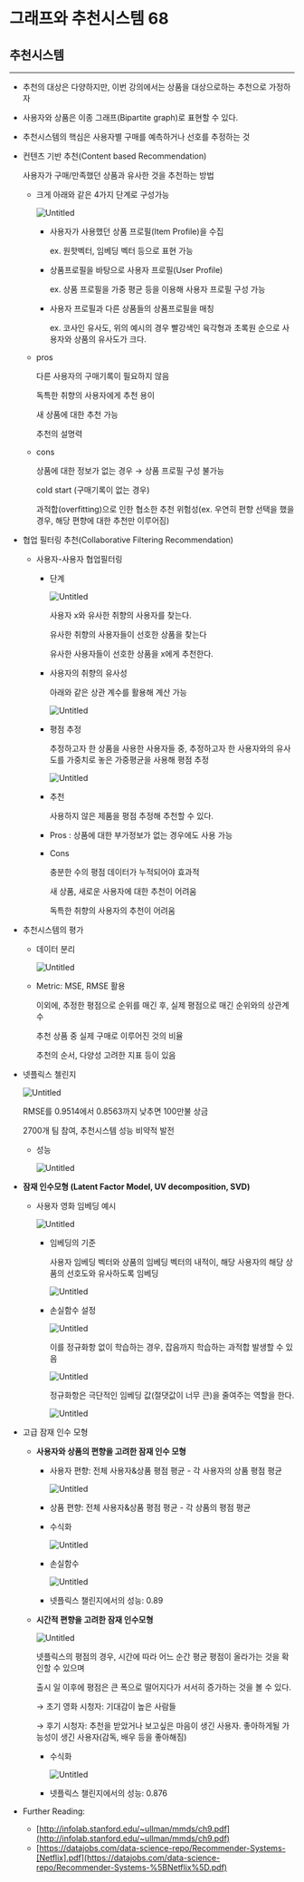 # 그래프와 추천시스템 68

## 추천시스템

---

- 추천의 대상은 다양하지만, 이번 강의에서는 상품을 대상으로하는 추천으로 가정하자
- 사용자와 상품은 이종 그래프(Bipartite graph)로 표현할 수 있다.
- 추천시스템의 핵심은 사용자별 구매를 예측하거나 선호를 추정하는 것

- 컨텐츠 기반 추천(Content based Recommendation)
    
    사용자가 구매/만족했던 상품과 유사한 것을 추천하는 방법
    
    - 크게 아래와 같은 4가지 단계로 구성가능
        
        ![Untitled](%E1%84%80%E1%85%B3%E1%84%85%E1%85%A2%E1%84%91%E1%85%B3%E1%84%8B%E1%85%AA%20%E1%84%8E%E1%85%AE%E1%84%8E%E1%85%A5%E1%86%AB%E1%84%89%E1%85%B5%E1%84%89%E1%85%B3%E1%84%90%E1%85%A6%E1%86%B7%2068%2045c63b034b404575870f80fe2bd1a44f/Untitled.png)
        
        - 사용자가 사용했던 상품 프로필(Item Profile)을 수집
            
            ex. 원핫벡터, 임베딩 벡터 등으로 표현 가능
            
        - 상품프로필을 바탕으로 사용자 프로필(User Profile)
            
            ex. 상품 프로필을 가중 평균 등을 이용해 사용자 프로필 구성 가능
            
        - 사용자 프로필과 다른 상품들의 상품프로필을 매칭
            
            ex. 코사인 유사도, 위의 예시의 경우 빨강색인 육각형과 초록원 순으로 사용자와 상품의 유사도가 크다.
            
    - pros
        
        다른 사용자의 구매기록이 필요하지 않음
        
        독특한 취향의 사용자에게 추천 용이
        
        새 상품에 대한 추천 가능
        
        추천의 설명력
        
    - cons
        
        상품에 대한 정보가 없는 경우 → 상품 프로필 구성 불가능
        
        cold start (구매기록이 없는 경우)
        
        과적합(overfitting)으로 인한 협소한 추천 위험성(ex. 우연히 편향 선택을 했을 경우, 해당 편향에 대한 추천만 이루어짐)
        

- 협업 필터링 추천(Collaborative Filtering Recommendation)
    - 사용자-사용자 협업필터링
        - 단계
            
            ![Untitled](%E1%84%80%E1%85%B3%E1%84%85%E1%85%A2%E1%84%91%E1%85%B3%E1%84%8B%E1%85%AA%20%E1%84%8E%E1%85%AE%E1%84%8E%E1%85%A5%E1%86%AB%E1%84%89%E1%85%B5%E1%84%89%E1%85%B3%E1%84%90%E1%85%A6%E1%86%B7%2068%2045c63b034b404575870f80fe2bd1a44f/Untitled%201.png)
            
            사용자 x와 유사한 취향의 사용자를 찾는다. 
            
            유사한 취향의 사용자들이 선호한 상품을 찾는다
            
            유사한 사용자들이 선호한 상품을 x에게 추천한다.
            
        - 사용자의 취향의 유사성
            
            아래와 같은 상관 계수를 활용해 계산 가능
            
            ![Untitled](%E1%84%80%E1%85%B3%E1%84%85%E1%85%A2%E1%84%91%E1%85%B3%E1%84%8B%E1%85%AA%20%E1%84%8E%E1%85%AE%E1%84%8E%E1%85%A5%E1%86%AB%E1%84%89%E1%85%B5%E1%84%89%E1%85%B3%E1%84%90%E1%85%A6%E1%86%B7%2068%2045c63b034b404575870f80fe2bd1a44f/Untitled%202.png)
            
        - 평점 추정
            
            추정하고자 한 상품을 사용한 사용자들 중, 추정하고자 한 사용자와의 유사도를 가중치로 놓은 가중평균을 사용해 평점 추정
            
            ![Untitled](%E1%84%80%E1%85%B3%E1%84%85%E1%85%A2%E1%84%91%E1%85%B3%E1%84%8B%E1%85%AA%20%E1%84%8E%E1%85%AE%E1%84%8E%E1%85%A5%E1%86%AB%E1%84%89%E1%85%B5%E1%84%89%E1%85%B3%E1%84%90%E1%85%A6%E1%86%B7%2068%2045c63b034b404575870f80fe2bd1a44f/Untitled%203.png)
            
        - 추천
            
            사용하지 않은 제품을 평점 추정해 추천할 수 있다.
            
        - Pros : 상품에 대한 부가정보가 없는 경우에도 사용 가능
        - Cons
            
            충분한 수의 평점 데이터가 누적되어야 효과적
            
            새 상품, 새로운 사용자에 대한 추천이 어려움
            
            독특한 취향의 사용자의 추천이 어려움
            

- 추천시스템의 평가
    - 데이터 분리
        
        ![Untitled](%E1%84%80%E1%85%B3%E1%84%85%E1%85%A2%E1%84%91%E1%85%B3%E1%84%8B%E1%85%AA%20%E1%84%8E%E1%85%AE%E1%84%8E%E1%85%A5%E1%86%AB%E1%84%89%E1%85%B5%E1%84%89%E1%85%B3%E1%84%90%E1%85%A6%E1%86%B7%2068%2045c63b034b404575870f80fe2bd1a44f/Untitled%204.png)
        
    - Metric: MSE, RMSE 활용
        
        이외에, 추정한 평점으로 순위를 매긴 후, 실제 평점으로 매긴 순위와의 상관계수
        
        추천 상품 중 실제 구매로 이루어진 것의 비율
        
        추천의 순서, 다양성 고려한 지표 등이 있음
        

- 넷플릭스 첼린지
    
    ![Untitled](%E1%84%80%E1%85%B3%E1%84%85%E1%85%A2%E1%84%91%E1%85%B3%E1%84%8B%E1%85%AA%20%E1%84%8E%E1%85%AE%E1%84%8E%E1%85%A5%E1%86%AB%E1%84%89%E1%85%B5%E1%84%89%E1%85%B3%E1%84%90%E1%85%A6%E1%86%B7%2068%2045c63b034b404575870f80fe2bd1a44f/Untitled%205.png)
    
    RMSE를 0.9514에서 0.8563까지 낮추면 100만불 상금
    
    2700개 팀 참여, 추천시스템 성능 비약적 발전
    
    - 성능
        
        ![Untitled](%E1%84%80%E1%85%B3%E1%84%85%E1%85%A2%E1%84%91%E1%85%B3%E1%84%8B%E1%85%AA%20%E1%84%8E%E1%85%AE%E1%84%8E%E1%85%A5%E1%86%AB%E1%84%89%E1%85%B5%E1%84%89%E1%85%B3%E1%84%90%E1%85%A6%E1%86%B7%2068%2045c63b034b404575870f80fe2bd1a44f/Untitled%206.png)
        
- **잠재 인수모형 (Latent Factor Model, UV decomposition, SVD)**
    - 사용자 영화 임베딩 예시
        
        ![Untitled](%E1%84%80%E1%85%B3%E1%84%85%E1%85%A2%E1%84%91%E1%85%B3%E1%84%8B%E1%85%AA%20%E1%84%8E%E1%85%AE%E1%84%8E%E1%85%A5%E1%86%AB%E1%84%89%E1%85%B5%E1%84%89%E1%85%B3%E1%84%90%E1%85%A6%E1%86%B7%2068%2045c63b034b404575870f80fe2bd1a44f/Untitled%207.png)
        
        - 임베딩의 기준
            
            사용자 임베딩 벡터와 상품의 임베딩 벡터의 내적이, 해당 사용자의 해당 상품의 선호도와 유사하도록 임베딩
            
            ![Untitled](%E1%84%80%E1%85%B3%E1%84%85%E1%85%A2%E1%84%91%E1%85%B3%E1%84%8B%E1%85%AA%20%E1%84%8E%E1%85%AE%E1%84%8E%E1%85%A5%E1%86%AB%E1%84%89%E1%85%B5%E1%84%89%E1%85%B3%E1%84%90%E1%85%A6%E1%86%B7%2068%2045c63b034b404575870f80fe2bd1a44f/Untitled%208.png)
            
        - 손실함수 설정
            
            ![Untitled](%E1%84%80%E1%85%B3%E1%84%85%E1%85%A2%E1%84%91%E1%85%B3%E1%84%8B%E1%85%AA%20%E1%84%8E%E1%85%AE%E1%84%8E%E1%85%A5%E1%86%AB%E1%84%89%E1%85%B5%E1%84%89%E1%85%B3%E1%84%90%E1%85%A6%E1%86%B7%2068%2045c63b034b404575870f80fe2bd1a44f/Untitled%209.png)
            
            이를 정규화항 없이 학습하는 경우, 잡음까지 학습하는 과적합 발생할 수 있음
            
            ![Untitled](%E1%84%80%E1%85%B3%E1%84%85%E1%85%A2%E1%84%91%E1%85%B3%E1%84%8B%E1%85%AA%20%E1%84%8E%E1%85%AE%E1%84%8E%E1%85%A5%E1%86%AB%E1%84%89%E1%85%B5%E1%84%89%E1%85%B3%E1%84%90%E1%85%A6%E1%86%B7%2068%2045c63b034b404575870f80fe2bd1a44f/Untitled%2010.png)
            
            정규화항은 극단적인 임베딩 값(절댓값이 너무 큰)을 줄여주는 역할을 한다.
            
            ![Untitled](%E1%84%80%E1%85%B3%E1%84%85%E1%85%A2%E1%84%91%E1%85%B3%E1%84%8B%E1%85%AA%20%E1%84%8E%E1%85%AE%E1%84%8E%E1%85%A5%E1%86%AB%E1%84%89%E1%85%B5%E1%84%89%E1%85%B3%E1%84%90%E1%85%A6%E1%86%B7%2068%2045c63b034b404575870f80fe2bd1a44f/Untitled%2011.png)
            

- 고급 잠재 인수 모형
    - **사용자와 상품의 편향을 고려한 잠재 인수 모형**
        - 사용자 편향: 전체 사용자&상품 평점 평균 - 각 사용자의 상품 평점 평균
            
            ![Untitled](%E1%84%80%E1%85%B3%E1%84%85%E1%85%A2%E1%84%91%E1%85%B3%E1%84%8B%E1%85%AA%20%E1%84%8E%E1%85%AE%E1%84%8E%E1%85%A5%E1%86%AB%E1%84%89%E1%85%B5%E1%84%89%E1%85%B3%E1%84%90%E1%85%A6%E1%86%B7%2068%2045c63b034b404575870f80fe2bd1a44f/Untitled%2012.png)
            
        - 상품 편향: 전체 사용자&상품 평점 평균 - 각 상품의 평점 평균
        - 수식화
            
            ![Untitled](%E1%84%80%E1%85%B3%E1%84%85%E1%85%A2%E1%84%91%E1%85%B3%E1%84%8B%E1%85%AA%20%E1%84%8E%E1%85%AE%E1%84%8E%E1%85%A5%E1%86%AB%E1%84%89%E1%85%B5%E1%84%89%E1%85%B3%E1%84%90%E1%85%A6%E1%86%B7%2068%2045c63b034b404575870f80fe2bd1a44f/Untitled%2013.png)
            
        - 손실함수
            
            ![Untitled](%E1%84%80%E1%85%B3%E1%84%85%E1%85%A2%E1%84%91%E1%85%B3%E1%84%8B%E1%85%AA%20%E1%84%8E%E1%85%AE%E1%84%8E%E1%85%A5%E1%86%AB%E1%84%89%E1%85%B5%E1%84%89%E1%85%B3%E1%84%90%E1%85%A6%E1%86%B7%2068%2045c63b034b404575870f80fe2bd1a44f/Untitled%2014.png)
            
        - 넷플릭스 챌린지에서의 성능: 0.89
    - **시간적 편향을 고려한 잠재 인수모형**
        
        ![Untitled](%E1%84%80%E1%85%B3%E1%84%85%E1%85%A2%E1%84%91%E1%85%B3%E1%84%8B%E1%85%AA%20%E1%84%8E%E1%85%AE%E1%84%8E%E1%85%A5%E1%86%AB%E1%84%89%E1%85%B5%E1%84%89%E1%85%B3%E1%84%90%E1%85%A6%E1%86%B7%2068%2045c63b034b404575870f80fe2bd1a44f/Untitled%2015.png)
        
        넷플릭스의 평점의 경우, 시간에 따라 어느 순간 평균 평점이 올라가는 것을 확인할 수 있으며
        
        출시 일 이후에 평점은 큰 폭으로 떨어지다가 서서히 증가하는 것을 볼 수 있다.
        
        → 초기 영화 시청자: 기대감이 높은 사람들
        
        → 후기 시청자: 추천을 받았거나 보고싶은 마음이 생긴 사용자. 좋아하게될 가능성이 생긴 사용자(감독, 배우 등을 좋아해짐)
        
        - 수식화
            
            ![Untitled](%E1%84%80%E1%85%B3%E1%84%85%E1%85%A2%E1%84%91%E1%85%B3%E1%84%8B%E1%85%AA%20%E1%84%8E%E1%85%AE%E1%84%8E%E1%85%A5%E1%86%AB%E1%84%89%E1%85%B5%E1%84%89%E1%85%B3%E1%84%90%E1%85%A6%E1%86%B7%2068%2045c63b034b404575870f80fe2bd1a44f/Untitled%2016.png)
            
        - 넷플릭스 챌린지에서의 성능: 0.876
        
- Further Reading:
    - [http://infolab.stanford.edu/~ullman/mmds/ch9.pdf](http://infolab.stanford.edu/~ullman/mmds/ch9.pdf)
    - [https://datajobs.com/data-science-repo/Recommender-Systems-[Netflix].pdf](https://datajobs.com/data-science-repo/Recommender-Systems-%5BNetflix%5D.pdf)